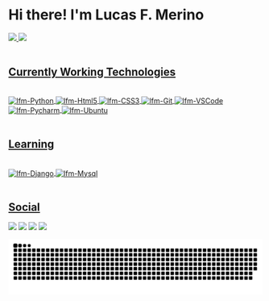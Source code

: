 
<!--
**lucasfmerino/lucasfmerino** is a ✨ _special_ ✨ repository because its `README.md` (this file) appears on your GitHub profile.

Here are some ideas to get you started:

- 🔭 I’m currently working on ...
- 🌱 I’m currently learning ...
- 👯 I’m looking to collaborate on ...
- 🤔 I’m looking for help with ...
- 💬 Ask me about ...
- 📫 How to reach me: ...
- 😄 Pronouns: ...
- ⚡ Fun fact: ...
-->


# Hi there! I'm Lucas F. Merino 
  <a href="https://github.com/lucasfmerino">
  <img height="180em" src="https://github-readme-stats.vercel.app/api?username=lucasfmerino&show_icons=true&theme=ocean_dark&include_all_commits=true&count_private=true"/>
  <img height="180em" src="https://github-readme-stats.vercel.app/api/top-langs/?username=lucasfmerino&layout=compact&langs_count=7&theme=ocean_dark"/>
  <br/>
</div>
<br/>

## Currently Working Technologies
<div style="display: inline_block"><br>
  <img align="center" alt="lfm-Python" height="50" width="50" src="https://cdn.jsdelivr.net/gh/devicons/devicon/icons/python/python-original.svg">
  <img align="center" alt="lfm-Html5" height="50" width="50" src="https://cdn.jsdelivr.net/gh/devicons/devicon/icons/html5/html5-original.svg">
  <img align="center" alt="lfm-CSS3" height="50" width="50" src="https://cdn.jsdelivr.net/gh/devicons/devicon/icons/css3/css3-original.svg">
  <img align="center" alt="lfm-Git" height="50" width="50" src="https://cdn.jsdelivr.net/gh/devicons/devicon/icons/git/git-original.svg">
  <img align="center" alt="lfm-VSCode" height="50" width="50" src="https://cdn.jsdelivr.net/gh/devicons/devicon/icons/vscode/vscode-original.svg">
  <img align="center" alt="lfm-Pycharm" height="50" width="50" src="https://cdn.jsdelivr.net/gh/devicons/devicon/icons/pycharm/pycharm-original.svg">
  <img align="center" alt="lfm-Ubuntu" height="50" width="50" src="https://cdn.jsdelivr.net/gh/devicons/devicon/icons/ubuntu/ubuntu-plain.svg">
</div>
<br/>

## Learning
<div style="display: inline_block"><br>
  <img align="center" alt="lfm-Django" height="50" width="50" src="https://cdn.jsdelivr.net/gh/devicons/devicon/icons/django/django-plain.svg">
  <img align="center" alt="lfm-Mysql" height="50" width="50" src="https://cdn.jsdelivr.net/gh/devicons/devicon/icons/mysql/mysql-plain-wordmark.svg">
</div>
<br/>

## Social
<div> 


  <a href = "mailto:lucasfmerino@gmail.com"><img src="https://img.shields.io/badge/Gmail-D14836?style=for-the-badge&logo=gmail&logoColor=white" target="_blank"></a>
  <a href="https://www.linkedin.com/in/lucas-fonseca-merino-7a0598a3/" target="_blank"><img src="https://img.shields.io/badge/-LinkedIn-%230077B5?style=for-the-badge&logo=linkedin&logoColor=white" target="_blank"></a> 
   <a href="https://discord.gg/zSD9pfZCmM" target="_blank"><img src="https://img.shields.io/badge/Discord-7289DA?style=for-the-badge&logo=discord&logoColor=white" target="_blank"></a> 
   	<a href="https://www.twitch.tv/pikachu_blizz" target="_blank"><img src="https://img.shields.io/badge/Twitch-9146FF?style=for-the-badge&logo=twitch&logoColor=white" target="_blank"></a>
 
  ![Snake animation](https://github.com/lucasfmerino/lucasfmerino/blob/output/github-contribution-grid-snake.svg)
 
</div>

